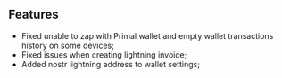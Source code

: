## Features
- Fixed unable to zap with Primal wallet and empty wallet transactions history on some devices;
- Fixed issues when creating lightning invoice;
- Added nostr lightning address to wallet settings;